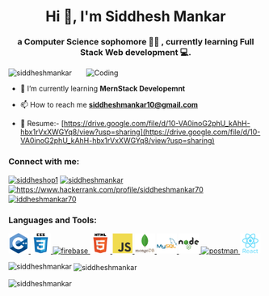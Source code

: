
<h1 align="center">Hi 👋, I'm Siddhesh Mankar</h1>
<h3 align="center">a Computer Science sophomore 👨‍🎓 , currently learning Full Stack Web development 💻.</h3>
<img align="right" alt="Coding" width="350" src="https://raw.githubusercontent.com/gist/MedRedha/fd8e2481bde2610c96b9aafde543879c/raw/88624e8d31c4295973dcb7c900dacf0edc0a6d99/coding.gif">


<p align="left"> <img src="https://komarev.com/ghpvc/?username=siddheshmankar&label=Profile%20views&color=0e75b6&style=flat" alt="siddheshmankar" /> </p>


- 🌱 I’m currently learning **MernStack Developemnt**

- 📫 How to reach me **siddheshmankar10@gmail.com**

- 📄 Resume:- [https://drive.google.com/file/d/10-VA0inoG2phU_kAhH-hbx1rVxXWGYq8/view?usp=sharing](https://drive.google.com/file/d/10-VA0inoG2phU_kAhH-hbx1rVxXWGYq8/view?usp=sharing)

<h3 align="left">Connect with me:</h3>
<p align="left">
<a href="https://twitter.com/siddheshop1" target="blank"><img align="center" src="https://raw.githubusercontent.com/rahuldkjain/github-profile-readme-generator/master/src/images/icons/Social/twitter.svg" alt="siddheshop1" height="30" width="40" /></a>
<a href="https://linkedin.com/in/siddheshmankar" target="blank"><img align="center" src="https://raw.githubusercontent.com/rahuldkjain/github-profile-readme-generator/master/src/images/icons/Social/linked-in-alt.svg" alt="siddheshmankar" height="30" width="40" /></a>
<a href="https://www.hackerrank.com/https://www.hackerrank.com/profile/siddheshmankar70" target="blank"><img align="center" src="https://raw.githubusercontent.com/rahuldkjain/github-profile-readme-generator/master/src/images/icons/Social/hackerrank.svg" alt="https://www.hackerrank.com/profile/siddheshmankar70" height="30" width="40" /></a>
<a href="https://www.leetcode.com/iddheshmankar70" target="blank"><img align="center" src="https://raw.githubusercontent.com/rahuldkjain/github-profile-readme-generator/master/src/images/icons/Social/leet-code.svg" alt="iddheshmankar70" height="30" width="40" /></a>
</p>

<h3 align="left">Languages and Tools:</h3>
<p align="left"> <a href="https://www.w3schools.com/cpp/" target="_blank" rel="noreferrer"> <img src="https://raw.githubusercontent.com/devicons/devicon/master/icons/cplusplus/cplusplus-original.svg" alt="cplusplus" width="40" height="40"/> </a> <a href="https://www.w3schools.com/css/" target="_blank" rel="noreferrer"> <img src="https://raw.githubusercontent.com/devicons/devicon/master/icons/css3/css3-original-wordmark.svg" alt="css3" width="40" height="40"/> </a> <a href="https://firebase.google.com/" target="_blank" rel="noreferrer"> <img src="https://www.vectorlogo.zone/logos/firebase/firebase-icon.svg" alt="firebase" width="40" height="40"/> </a> <a href="https://www.w3.org/html/" target="_blank" rel="noreferrer"> <img src="https://raw.githubusercontent.com/devicons/devicon/master/icons/html5/html5-original-wordmark.svg" alt="html5" width="40" height="40"/> </a> <a href="https://developer.mozilla.org/en-US/docs/Web/JavaScript" target="_blank" rel="noreferrer"> <img src="https://raw.githubusercontent.com/devicons/devicon/master/icons/javascript/javascript-original.svg" alt="javascript" width="40" height="40"/> </a> <a href="https://www.mongodb.com/" target="_blank" rel="noreferrer"> <img src="https://raw.githubusercontent.com/devicons/devicon/master/icons/mongodb/mongodb-original-wordmark.svg" alt="mongodb" width="40" height="40"/> </a> <a href="https://www.mysql.com/" target="_blank" rel="noreferrer"> <img src="https://raw.githubusercontent.com/devicons/devicon/master/icons/mysql/mysql-original-wordmark.svg" alt="mysql" width="40" height="40"/> </a> <a href="https://nodejs.org" target="_blank" rel="noreferrer"> <img src="https://raw.githubusercontent.com/devicons/devicon/master/icons/nodejs/nodejs-original-wordmark.svg" alt="nodejs" width="40" height="40"/> </a> <a href="https://postman.com" target="_blank" rel="noreferrer"> <img src="https://www.vectorlogo.zone/logos/getpostman/getpostman-icon.svg" alt="postman" width="40" height="40"/> </a> <a href="https://reactjs.org/" target="_blank" rel="noreferrer"> <img src="https://raw.githubusercontent.com/devicons/devicon/master/icons/react/react-original-wordmark.svg" alt="react" width="40" height="40"/> </a> </p>

<p><img align="left" src="https://github-readme-stats.vercel.app/api/top-langs?username=siddheshmankar&show_icons=true&locale=en&layout=compact" alt="siddheshmankar" /></p>

<p>&nbsp;<img align="center" src="https://github-readme-stats.vercel.app/api?username=siddheshmankar&show_icons=true&locale=en" alt="siddheshmankar" /></p>

<p><img align="center" src="https://github-readme-streak-stats.herokuapp.com/?user=siddheshmankar&" alt="siddheshmankar" /></p>
